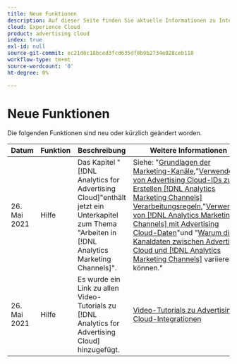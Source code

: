 ```yaml
---
title: Neue Funktionen
description: Auf dieser Seite finden Sie aktuelle Informationen zu Integrationen zwischen Advertising Cloud und anderen Produkten und Diensten in Adobe Experience Cloud.
cloud: Experience Cloud
product: advertising cloud
index: true
exl-id: null
source-git-commit: ec21d8c18bced3fcd635df8b9b2734e028ceb118
workflow-type: tm+mt
source-wordcount: '0'
ht-degree: 0%

---
```


# Neue Funktionen

Die folgenden Funktionen sind neu oder kürzlich geändert worden.

| Datum | Funktion | Beschreibung | Weitere Informationen |
| ---- | ------- | ----------- | -------------------- |
| 26. Mai 2021 | Hilfe | Das Kapitel &quot;[!DNL Analytics for Advertising Cloud]&quot;enthält jetzt ein Unterkapitel zum Thema &quot;Arbeiten in [!DNL Analytics Marketing Channels]&quot;. | Siehe: &quot;[Grundlagen der Marketing-Kanäle](/help/integrations/analytics/marketing-channels/mc-overview.md),&quot;[Verwenden von Advertising Cloud-IDs zum Erstellen [!DNL Analytics Marketing Channels] Verarbeitungsregeln](/help/integrations/analytics/marketing-channels/mc-ids.md),&quot;[Verwenden von [!DNL Analytics Marketing Channels] mit Advertising Cloud-Daten](/help/integrations/analytics/marketing-channels/mc-ac-data.md)&quot;und &quot;[Warum die Kanaldaten zwischen Advertising Cloud und [!DNL Analytics Marketing Channels]](/help/integrations/analytics/marketing-channels/mc-data-variances.md) variieren können.&quot; |
| 26. Mai 2021 | Hilfe | Es wurde ein Link zu allen Video-Tutorials zu [!DNL Analytics for Advertising Cloud] hinzugefügt. | [Video-Tutorials zu Advertising Cloud-Integrationen](https://experienceleague.adobe.com/docs/advertising-cloud-learn/tutorials/overview.html) |

<!-- At some point, just make this an overview page instead?

Adobe Advertising Cloud is integrated with the following Adobe Experience Cloud products:

* [Adobe Analytics](/help/integrations/analytics/overview.md)

* Adobe Audience Manager

* Adobe Campaign (Advertising Cloud Search only)

* Adobe Experience Cloud Device Co-op
 -->
